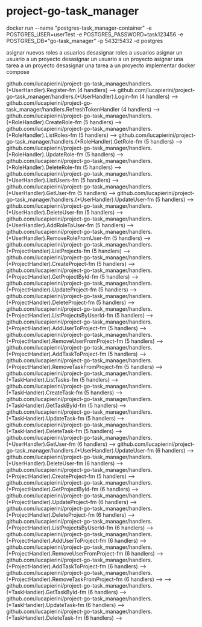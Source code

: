 # project-go-task_manager

docker run --name "postgres-task_manager-container" -e POSTGRES_USER=userTest -e POSTGRES_PASSWORD=task123456 -e POSTGRES_DB="go-task_manager" -p 5432:5432 -d postgres

asignar nuevos roles a usuarios
desasignar roles a usuarios
asignar un usuario a un proyecto
desasignar un usuario a un proyecto
asignar una tarea a un proyecto
desasignar una tarea a un proyecto
implementar docker compose 

<!-- [GIN-debug] POST   /api/auth/register        --> github.com/lucapierini/project-go-task_manager/handlers.(*UserHandler).Register-fm (4 handlers) -->
<!-- [GIN-debug] POST   /api/auth/login           --> github.com/lucapierini/project-go-task_manager/handlers.(*UserHandler).Login-fm (4 handlers) -->
<!-- [GIN-debug] POST   /api/auth/refresh         --> github.com/lucapierini/project-go-task_manager/handlers.RefreshTokenHandler (4 handlers) -->
<!-- [GIN-debug] POST   /api/admin/roles/         --> github.com/lucapierini/project-go-task_manager/handlers.(*RoleHandler).CreateRole-fm (5 handlers) -->
<!-- [GIN-debug] GET    /api/admin/roles/         --> github.com/lucapierini/project-go-task_manager/handlers.(*RoleHandler).ListRoles-fm (5 handlers) -->
<!-- [GIN-debug] GET    /api/admin/roles/:id      --> github.com/lucapierini/project-go-task_manager/handlers.(*RoleHandler).GetRole-fm (5 handlers) -->
<!-- [GIN-debug] PUT    /api/admin/roles/:id      --> github.com/lucapierini/project-go-task_manager/handlers.(*RoleHandler).UpdateRole-fm (5 handlers) -->
<!-- [GIN-debug] DELETE /api/admin/roles/:id      --> github.com/lucapierini/project-go-task_manager/handlers.(*RoleHandler).DeleteRole-fm (5 handlers) -->
<!-- [GIN-debug] GET    /api/admin/users/         --> github.com/lucapierini/project-go-task_manager/handlers.(*UserHandler).ListUsers-fm (5 handlers) -->
<!-- [GIN-debug] GET    /api/admin/users/:id      --> github.com/lucapierini/project-go-task_manager/handlers.(*UserHandler).GetUser-fm (5 handlers) -->
<!-- [GIN-debug] PUT    /api/admin/users/:id      --> github.com/lucapierini/project-go-task_manager/handlers.(*UserHandler).UpdateUser-fm (5 handlers) -->
<!-- [GIN-debug] DELETE /api/admin/users/:id      --> github.com/lucapierini/project-go-task_manager/handlers.(*UserHandler).DeleteUser-fm (5 handlers) -->
<!-- [GIN-debug] POST   /api/admin/users/:id_user/:id_role --> github.com/lucapierini/project-go-task_manager/handlers.(*UserHandler).AddRoleToUser-fm (5 handlers) -->
<!-- [GIN-debug] DELETE /api/admin/users/:id/:id_role --> github.com/lucapierini/project-go-task_manager/handlers.(*UserHandler).RemoveRoleFromUser-fm (5 handlers) -->
<!-- [GIN-debug] GET    /api/admin/projects/      --> github.com/lucapierini/project-go-task_manager/handlers.(*ProjectHandler).ListProjects-fm (5 handlers) -->
<!-- [GIN-debug] POST   /api/admin/projects/      --> github.com/lucapierini/project-go-task_manager/handlers.(*ProjectHandler).CreateProject-fm (5 handlers) -->
<!-- [GIN-debug] GET    /api/admin/projects/:id   --> github.com/lucapierini/project-go-task_manager/handlers.(*ProjectHandler).GetProjectById-fm (5 handlers) -->
<!-- [GIN-debug] PUT    /api/admin/projects/:id   --> github.com/lucapierini/project-go-task_manager/handlers.(*ProjectHandler).UpdateProject-fm (5 handlers) -->
<!-- [GIN-debug] DELETE /api/admin/projects/:id   --> github.com/lucapierini/project-go-task_manager/handlers.(*ProjectHandler).DeleteProject-fm (5 handlers) -->
<!-- [GIN-debug] GET    /api/admin/projects/user/:id --> github.com/lucapierini/project-go-task_manager/handlers.(*ProjectHandler).ListProjectsByUserId-fm (5 handlers) -->
<!-- [GIN-debug] POST   /api/admin/projects/:id/user/:userId --> github.com/lucapierini/project-go-task_manager/handlers.(*ProjectHandler).AddUserToProject-fm (5 handlers) -->
<!-- [GIN-debug] DELETE /api/admin/projects/:id/user/:userId --> github.com/lucapierini/project-go-task_manager/handlers.(*ProjectHandler).RemoveUserFromProject-fm (5 handlers) -->
<!-- [GIN-debug] POST   /api/admin/projects/:id/task --> github.com/lucapierini/project-go-task_manager/handlers.(*ProjectHandler).AddTaskToProject-fm (5 handlers) -->
<!-- [GIN-debug] DELETE /api/admin/projects/:id/task/:taskId --> github.com/lucapierini/project-go-task_manager/handlers.(*ProjectHandler).RemoveTaskFromProject-fm (5 handlers) -->
<!-- [GIN-debug] GET    /api/admin/tasks/         --> github.com/lucapierini/project-go-task_manager/handlers.(*TaskHandler).ListTasks-fm (5 handlers) -->
<!-- [GIN-debug] POST   /api/admin/tasks/         --> github.com/lucapierini/project-go-task_manager/handlers.(*TaskHandler).CreateTask-fm (5 handlers) -->
<!-- [GIN-debug] GET    /api/admin/tasks/:id      --> github.com/lucapierini/project-go-task_manager/handlers.(*TaskHandler).GetTaskById-fm (5 handlers) -->
<!-- [GIN-debug] PUT    /api/admin/tasks/:id      --> github.com/lucapierini/project-go-task_manager/handlers.(*TaskHandler).UpdateTask-fm (5 handlers) -->
<!-- [GIN-debug] DELETE /api/admin/tasks/:id      --> github.com/lucapierini/project-go-task_manager/handlers.(*TaskHandler).DeleteTask-fm (5 handlers) -->
<!-- [GIN-debug] GET    /api/users/:id            --> github.com/lucapierini/project-go-task_manager/handlers.(*UserHandler).GetUser-fm (6 handlers) -->
<!-- [GIN-debug] PUT    /api/users/:id            --> github.com/lucapierini/project-go-task_manager/handlers.(*UserHandler).UpdateUser-fm (6 handlers) -->
<!-- [GIN-debug] DELETE /api/users/:id            --> github.com/lucapierini/project-go-task_manager/handlers.(*UserHandler).DeleteUser-fm (6 handlers) -->
<!-- [GIN-debug] POST   /api/projects/            --> github.com/lucapierini/project-go-task_manager/handlers.(*ProjectHandler).CreateProject-fm (5 handlers) -->
<!-- [GIN-debug] GET    /api/projects/:id         --> github.com/lucapierini/project-go-task_manager/handlers.(*ProjectHandler).GetProjectById-fm (6 handlers) -->
<!-- [GIN-debug] PUT    /api/projects/:id         --> github.com/lucapierini/project-go-task_manager/handlers.(*ProjectHandler).UpdateProject-fm (6 handlers) -->
<!-- [GIN-debug] DELETE /api/projects/:id         --> github.com/lucapierini/project-go-task_manager/handlers.(*ProjectHandler).DeleteProject-fm (6 handlers) -->
<!-- [GIN-debug] GET    /api/projects/user/:id    --> github.com/lucapierini/project-go-task_manager/handlers.(*ProjectHandler).ListProjectsByUserId-fm (6 handlers) -->
<!-- [GIN-debug] POST   /api/projects/:id/user/:userId --> github.com/lucapierini/project-go-task_manager/handlers.(*ProjectHandler).AddUserToProject-fm (6 handlers) -->
<!-- [GIN-debug] DELETE /api/projects/:id/user/:userId --> github.com/lucapierini/project-go-task_manager/handlers.(*ProjectHandler).RemoveUserFromProject-fm (6 handlers) -->
<!-- [GIN-debug] POST   /api/projects/:id/task    --> github.com/lucapierini/project-go-task_manager/handlers.(*ProjectHandler).AddTaskToProject-fm (6 handlers) -->
<!-- [GIN-debug] DELETE /api/projects/:id/task/:taskId --> github.com/lucapierini/project-go-task_manager/handlers.(*ProjectHandler).RemoveTaskFromProject-fm (6 handlers) -->
<!-- [GIN-debug] POST   /api/tasks/               github.com/lucapierini/project-go-task_manager/handlers.(*TaskHandler).CreateTask-fm (5 handlers) --> -->
<!-- [GIN-debug] GET    /api/tasks/:id            --> github.com/lucapierini/project-go-task_manager/handlers.(*TaskHandler).GetTaskById-fm (6 handlers) -->
<!-- [GIN-debug] PUT    /api/tasks/:id            --> github.com/lucapierini/project-go-task_manager/handlers.(*TaskHandler).UpdateTask-fm (6 handlers) -->
<!-- [GIN-debug] DELETE /api/tasks/:id            --> github.com/lucapierini/project-go-task_manager/handlers.(*TaskHandler).DeleteTask-fm (6 handlers) -->